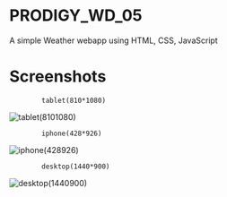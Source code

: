 # PRODIGY_WD_05

A simple Weather webapp using HTML, CSS, JavaScript

# Screenshots

            tablet(810*1080)
![tablet(8101080)](https://github.com/Polarizer5/PRODIGY_WD_05/assets/138270769/1d82fa31-115b-4f70-ba29-91ea5885737a)

            iphone(428*926)


![iphone(428926)](https://github.com/Polarizer5/PRODIGY_WD_05/assets/138270769/d7e7e766-369c-4247-be2d-8734be8bfc1b)



            desktop(1440*900)
            
![desktop(1440900)](https://github.com/Polarizer5/PRODIGY_WD_05/assets/138270769/9ddd1a51-11b1-4e3e-ae41-0a535080b7d1)
